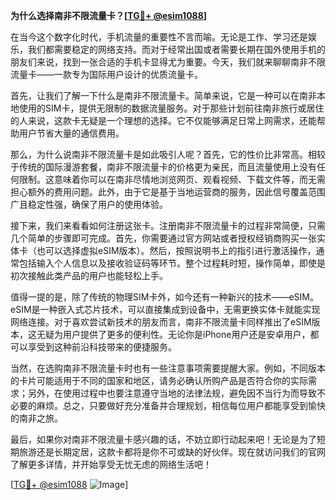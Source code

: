 **为什么选择南非不限流量卡？[[TG💪+ @esim1088](https://t.me/s/esim1088)]**

在当今这个数字化时代，手机流量的重要性不言而喻。无论是工作、学习还是娱乐，我们都需要稳定的网络支持。而对于经常出国或者需要长期在国外使用手机的朋友们来说，找到一张合适的手机卡显得尤为重要。今天，我们就来聊聊南非不限流量卡——一款专为国际用户设计的优质流量卡。

首先，让我们了解一下什么是南非不限流量卡。简单来说，它是一种可以在南非本地使用的SIM卡，提供无限制的数据流量服务。对于那些计划前往南非旅行或居住的人来说，这款卡无疑是一个理想的选择。它不仅能够满足日常上网需求，还能帮助用户节省大量的通信费用。

那么，为什么说南非不限流量卡是如此吸引人呢？首先，它的性价比非常高。相较于传统的国际漫游套餐，南非不限流量卡的价格更为亲民，而且流量使用上没有任何限制。这意味着你可以在南非尽情地浏览网页、观看视频、下载文件等，而无需担心额外的费用问题。此外，由于它是基于当地运营商的服务，因此信号覆盖范围广且稳定性强，确保了用户的使用体验。

接下来，我们来看看如何注册这张卡。注册南非不限流量卡的过程非常简便，只需几个简单的步骤即可完成。首先，你需要通过官方网站或者授权经销商购买一张实体卡（也可以选择虚拟eSIM版本）。然后，按照说明书上的指引进行激活操作，通常包括输入个人信息以及接收验证码等环节。整个过程耗时短，操作简单，即使是初次接触此类产品的用户也能轻松上手。

值得一提的是，除了传统的物理SIM卡外，如今还有一种新兴的技术——eSIM。eSIM是一种嵌入式芯片技术，可以直接集成到设备中，无需更换实体卡就能实现网络连接。对于喜欢尝试新技术的朋友而言，南非不限流量卡同样推出了eSIM版本，这无疑为用户提供了更多的便利性。无论你是iPhone用户还是安卓用户，都可以享受到这种前沿科技带来的便捷服务。

当然，在选购南非不限流量卡时也有一些注意事项需要提醒大家。例如，不同版本的卡片可能适用于不同的国家和地区，请务必确认所购产品是否符合你的实际需求；另外，在使用过程中也要注意遵守当地的法律法规，避免因不当行为而导致不必要的麻烦。总之，只要做好充分准备并合理规划，相信每位用户都能享受到愉快的南非之旅。

最后，如果你对南非不限流量卡感兴趣的话，不妨立即行动起来吧！无论是为了短期旅游还是长期定居，这款卡都将是你不可或缺的好伙伴。现在就访问我们的官网了解更多详情，并开始享受无忧无虑的网络生活吧！

[[TG💪+ @esim1088](https://t.me/s/esim1088) ![Image](https://i.postimg.cc/4NQfJmqS/Snipaste-2025-05-13-00-14-12.png)]